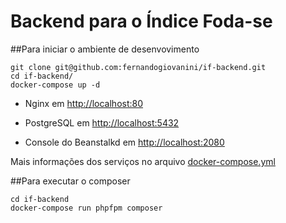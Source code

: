 Backend para o Índice Foda-se
=============================

##Para iniciar o ambiente de desenvovimento

```
git clone git@github.com:fernandogiovanini/if-backend.git 
cd if-backend/ 
docker-compose up -d 
```

+ Nginx em [http://localhost:80](http://localhost:80)

+ PostgreSQL em [http://localhost:5432](http://localhost:5432)

+ Console do Beanstalkd em [http://localhost:2080](http://localhost:2080)

Mais informações dos serviços no arquivo [docker-compose.yml](./docker-compose.yml)

##Para executar o composer

 ```
cd if-backend
docker-compose run phpfpm composer
```